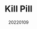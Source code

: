 ---
title:  "Kill Pill"
team: "Rahul R. | Praveen Kuma | Vaibhav Watile | Uppili Nithin Soorya"
tags: AR Mobile Unity

video_provider: "youtube"
video_id:

header:
    teaser: /assets/img/projects/2022/course_project_image12.png

overview: KILL PILL is an AR based shooting game where you have to find the targets and destroy them. It gives a fun and engaging gaming experience to the user. In this the user needs to go around a 3D structure, look for pills, and shoot them. The pills are placed in such a way that one needs to observe closely, locate and then destroy them.



project-link: 

active: "yes"
type: "course"
year: "2022"
date: 20220109


---